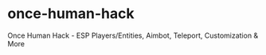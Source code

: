 # once-human-hack
Once Human Hack - ESP Players/Entities, Aimbot, Teleport, Customization &amp; More

